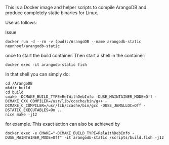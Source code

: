 This is a Docker image and helper scripts to compile ArangoDB and produce
completely static binaries for Linux.

Use as follows:

Issue

    docker run -d --rm -v (pwd):/ArangoDB --name arangodb-static neunhoef/arangodb-static

once to start the build container. Then start a shell in the container:

    docker exec -it arangodb-static fish

In that shell you can simply do:

    cd /ArangoDB
    mkdir build
    cd build
    cmake -DCMAKE_BUILD_TYPE=RelWithDebInfo -DUSE_MAINTAINER_MODE=Off -DCMAKE_CXX_COMPILER=/usr/lib/ccache/bin/g++ -DCMAKE_C_COMPILER=/usr/lib/ccache/bin/gcc -DUSE_JEMALLOC=Off -DSTATIC_EXECUTABLES=On ..
    nice make -j12

for example. This exact action can also be achieved by

    docker exec -e CMAKE="-DCMAKE_BUILD_TYPE=RelWithDebInfo -DUSE_MAINTAINER_MODE=Off" -it arangodb-static /scripts/build.fish -j12

